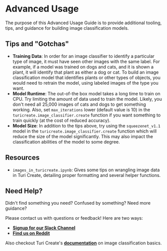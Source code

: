 # Advanced Usage

The purpose of this Advanced Usage Guide is to provide additional tooling, tips, and guidance for building image classification models. 

## Tips and "Gotchas"

-  **Training Data**: In order for an image classifier to identify a particular type of image, it must have seen other images with the same label. For example, if a model was trained on dogs and cats, and it is shown a plant, it will identify that plant as either a dog or cat. To build an image classification model that identifies plants or other types of objects, you would need to retrain the model, using labeled images of the type you want.
-  **Model Runtime**: The out-of-the box model takes a long time to train on CPU. Try limiting the amount of data used to train the model. Likely, you don't need all 25,000 images of cats and dogs to get something working. Also, set `max_iterations` lower (default value is 10) in the `turicreate.image_classifier.create` function if you want something to train quickly (at the cost of reduced accuracy).
-  **Model Size**: In addition to the tips above, try using the `squeezenet_v1.1` model in the `turicreate.image_classifier.create` function which will reduce the size of the model significantly. This may also impact the classification abilities of the model to some degree.

## Resources

-  `images_in_turicreate.ipynb`: Gives some tips on wrangling image data in Turi Create, detailing proper formatting and several helper functions.

## Need Help?
Didn't find something you need? Confused by something? Need more guidance?

Please contact us with questions or feedback! Here are two ways:

-  [**Signup for our Slack Channel**](https://skafosai.slack.com/)
-  [**Find us on Reddit**](https://reddit.com/r/skafos)

Also checkout Turi Create's [**documentation**](https://apple.github.io/turicreate/docs/userguide/image_classifier/) on image classification basics.
